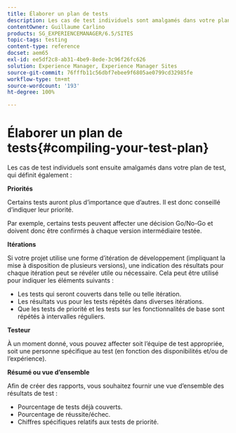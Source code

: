 ```yaml
---
title: Élaborer un plan de tests
description: Les cas de test individuels sont amalgamés dans votre plan de test.
contentOwner: Guillaume Carlino
products: SG_EXPERIENCEMANAGER/6.5/SITES
topic-tags: testing
content-type: reference
docset: aem65
exl-id: ee5df2c8-ab31-4be9-8ede-3c96f26fc626
solution: Experience Manager, Experience Manager Sites
source-git-commit: 76fffb11c56dbf7ebee9f6805ae0799cd32985fe
workflow-type: tm+mt
source-wordcount: '193'
ht-degree: 100%

---
```


# Élaborer un plan de tests{#compiling-your-test-plan}

Les cas de test individuels sont ensuite amalgamés dans votre plan de test, qui définit également :

**Priorités**

Certains tests auront plus d’importance que d’autres. Il est donc conseillé d’indiquer leur priorité.

Par exemple, certains tests peuvent affecter une décision Go/No-Go et doivent donc être confirmés à chaque version intermédiaire testée.

**Itérations**

Si votre projet utilise une forme d’itération de développement (impliquant la mise à disposition de plusieurs versions), une indication des résultats pour chaque itération peut se révéler utile ou nécessaire. Cela peut être utilisé pour indiquer les éléments suivants :

* Les tests qui seront couverts dans telle ou telle itération.
* Les résultats vus pour les tests répétés dans diverses itérations.
* Que les tests de priorité et les tests sur les fonctionnalités de base sont répétés à intervalles réguliers.

**Testeur**

À un moment donné, vous pouvez affecter soit l’équipe de test appropriée, soit une personne spécifique au test (en fonction des disponibilités et/ou de l’expérience).

**Résumé ou vue d’ensemble**

Afin de créer des rapports, vous souhaitez fournir une vue d’ensemble des résultats de test :

* Pourcentage de tests déjà couverts.
* Pourcentage de réussite/échec.
* Chiffres spécifiques relatifs aux tests de priorité.
